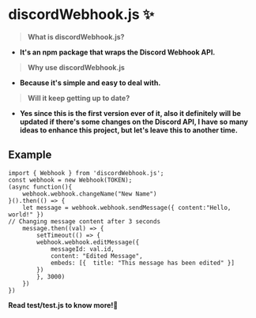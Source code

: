# discordWebhook.js ✨

>**What is discordWebhook.js?**
 - **It's an npm package that wraps the Discord Webhook API.**
> **Why use discordWebhook.js**
 - **Because it's simple and easy to deal with.**
> **Will it keep getting up to date?**
 - **Yes since this is the first version ever of it, also it definitely will be updated if there's some changes on the Discord API, I have so many ideas to enhance this project, but let's leave this to another time.**
## Example

    import { Webhook } from 'discordWebhook.js';
    const webhook = new Webhook(TOKEN);
    (async function(){
	    webhook.webhook.changeName("New Name")
    }().then(() => {
	    let message = webhook.webhook.sendMessage({ content:"Hello, world!" })
    // Changing message content after 3 seconds
	    message.then((val) => {
		    setTimeout(() => {
		    webhook.webhook.editMessage({
			    messageId: val.id,
			    content: "Edited Message",
			    embeds: [{	title: "This message has been edited" }]
		    })
		    }, 3000)
	    })
    })
    
**Read test/test.js to know more!💖**
